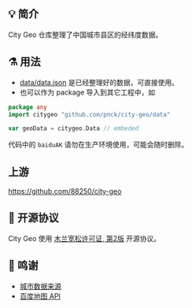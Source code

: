 ## 💡 简介

City Geo 仓库整理了中国城市县区的经纬度数据。

## ⚗ 用法

- [data/data.json](https://github.com/pnck/city-geo/blob/master/data/data.json) 是已经整理好的数据，可直接使用。
- 也可以作为 package 导入到其它工程中，如
```go
package any
import citygeo "github.com/pnck/city-geo/data"

var geoData = citygeo.Data // embeded
```


代码中的 `baiduAK` 请勿在生产环境使用，可能会随时删除。

## 上游
https://github.com/88250/city-geo

## 📄 开源协议

City Geo 使用 [木兰宽松许可证, 第2版](http://license.coscl.org.cn/MulanPSL2) 开源协议。

## 🙏 鸣谢

* [城市数据来源](https://github.com/modood/Administrative-divisions-of-China)
* [百度地图 API](http://lbsyun.baidu.com)

